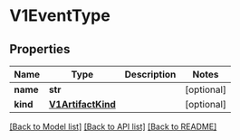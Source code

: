 # V1EventType

## Properties
Name | Type | Description | Notes
------------ | ------------- | ------------- | -------------
**name** | **str** |  | [optional] 
**kind** | [**V1ArtifactKind**](V1ArtifactKind.md) |  | [optional] 

[[Back to Model list]](../README.md#documentation-for-models) [[Back to API list]](../README.md#documentation-for-api-endpoints) [[Back to README]](../README.md)


